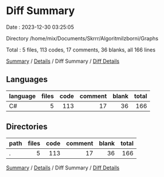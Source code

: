 # Diff Summary

Date : 2023-12-30 03:25:05

Directory /home/mix/Documents/Skrrr/AlgoritmiIzborni/Graphs

Total : 5 files,  113 codes, 17 comments, 36 blanks, all 166 lines

[Summary](results.md) / [Details](details.md) / Diff Summary / [Diff Details](diff-details.md)

## Languages
| language | files | code | comment | blank | total |
| :--- | ---: | ---: | ---: | ---: | ---: |
| C# | 5 | 113 | 17 | 36 | 166 |

## Directories
| path | files | code | comment | blank | total |
| :--- | ---: | ---: | ---: | ---: | ---: |
| . | 5 | 113 | 17 | 36 | 166 |

[Summary](results.md) / [Details](details.md) / Diff Summary / [Diff Details](diff-details.md)